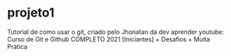# projeto1
Tutorial de como usar o git, criado pelo Jhonatan da dev aprender
youtube: Curso de Git e Github COMPLETO 2021 [Iniciantes] + Desafios + Muita Prática
